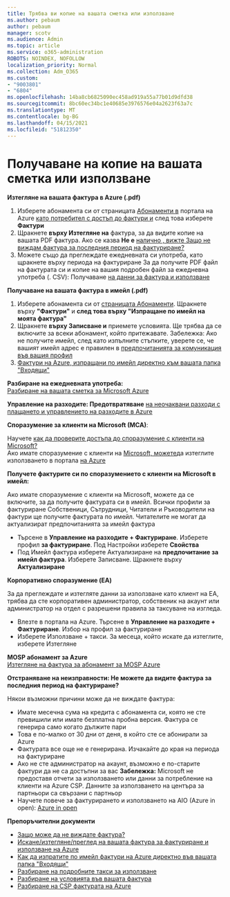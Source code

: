 ```yaml
---
title: Трябва ви копие на вашата сметка или използване
ms.author: pebaum
author: pebaum
manager: scotv
ms.audience: Admin
ms.topic: article
ms.service: o365-administration
ROBOTS: NOINDEX, NOFOLLOW
localization_priority: Normal
ms.collection: Adm_O365
ms.custom:
- "9003801"
- "6804"
ms.openlocfilehash: 14ba8cb6825090ec458ad919a55a77b01d9dfd38
ms.sourcegitcommit: 8bc60ec34bc1e40685e3976576e04a2623f63a7c
ms.translationtype: MT
ms.contentlocale: bg-BG
ms.lasthandoff: 04/15/2021
ms.locfileid: "51812350"
---
```

# <a name="get-a-copy-of-your-bill-or-usage"></a>Получаване на копие на вашата сметка или използване

**Изтегляне на вашата фактура в Azure (.pdf)**

1. Изберете абонамента си от страницата [Абонаменти в](https://portal.azure.com/#blade/Microsoft_Azure_Billing/SubscriptionsBlade) портала на Azure [като потребител с достъп до фактури и](https://docs.microsoft.com/azure/cost-management-billing/manage/manage-billing-access?WT.mc_id=Portal-Microsoft_Azure_Support) след това изберете **Фактури**
2. Щракнете **върху Изтегляне на** фактура, за да видите копие на вашата PDF фактура. Ако се казва **Не е** [налично , вижте Защо не виждам фактура за последния период на фактуриране?](https://docs.microsoft.com/azure/cost-management-billing/manage/download-azure-invoice-daily-usage-date?WT.mc_id=Portal-Microsoft_Azure_Support#noinvoice)
3. Можете също да преглеждате ежедневната си употреба, като щракнете върху периода на фактуриране За да получите PDF файл на фактурата си и копие на вашия подробен файл за ежедневна употреба (. CSV): Получаване [на данни за фактура и използване](https://docs.microsoft.com/azure/cost-management-billing/manage/download-azure-invoice-daily-usage-date?WT.mc_id=Portal-Microsoft_Azure_Support)

**Получаване на вашата фактура в имейл (.pdf)**

1. Изберете абонамента си от [страницата Абонаменти](https://ms.portal.azure.com/#blade/Microsoft_Azure_Billing/SubscriptionsBlade). Щракнете върху **"Фактури"** и **след това върху "Изпращане по имейл на моята фактура"**
2. Щракнете **върху Записване и** приемете условията. Ще трябва да се включите за всеки абонамент, който притежавате. Забележка: Ако не получите имейл, след като изпълните стъпките, уверете се, че вашият имейл адрес е правилен в [предпочитанията за комуникация във вашия профил](https://account.windowsazure.com/profile)
3. [Фактури на Azure, изпращани по имейл директно към вашата папка "Входящи"](https://azure.microsoft.com/blog/azure-email-invoices/)

**Разбиране на ежедневната употреба:**  
 [Разбиране на вашата сметка за Microsoft Azure](https://docs.microsoft.com/azure/cost-management-billing/understand/review-individual-bill?WT.mc_id=Portal-Microsoft_Azure_Support)  

**Управление на разходите: Предотвратяване** [на неочаквани разходи с плащането и управлението на разходите в Azure](https://docs.microsoft.com/azure/cost-management-billing/manage/getting-started?WT.mc_id=Portal-Microsoft_Azure_Support)  

**Споразумение за клиенти на Microsoft (MCA)**:

Научете  [как да проверите достъпа до споразумение с клиенти на Microsoft?](https://docs.microsoft.com/azure/cost-management-billing/manage/download-azure-invoice-daily-usage-date?WT.mc_id=Portal-Microsoft_Azure_Support#check-access-to-a-microsoft-customer-agreement)  
Ако имате споразумение с клиенти на [Microsoft, можете](https://docs.microsoft.com/azure/cost-management-billing/manage/download-azure-invoice-daily-usage-date?WT.mc_id=Portal-Microsoft_Azure_Support#check-access-to-a-microsoft-customer-agreement)да изтеглите използването в портала [на Azure](https://portal.azure.com/)

**Получете фактурите си по споразумението с клиенти на Microsoft в имейл:**

Ако имате споразумение с клиенти на Microsoft, можете да се включите, за да получите фактурата си в имейл. Всички профили за фактуриране Собственици, Сътрудници, Читатели и Ръководители на фактури ще получите фактурата по имейл. Читателите не могат да актуализират предпочитанията за имейл фактура

- Търсене в **Управление на разходите + Фактуриране**. Изберете профил **за фактуриране**. Под Настройки изберете **Свойства**
- Под Имейл фактура изберете Актуализиране на **предпочитание за имейл фактура**. Изберете Записване. Щракнете върху **Актуализиране**

**Корпоративно споразумение (EA)**

За да преглеждате и изтегляте данни за използване като клиент на EA, трябва да сте корпоративен администратор, собственик на акаунт или администратор на отдел с разрешени правила за таксуване на изгледа.

- Влезте в портала на Azure. Търсене в **Управление на разходите + Фактуриране**. Избор на профил за фактуриране
- Изберете Използване + такси. За месеца, който искате да изтеглите, изберете Изтегляне

**MOSP абонамент за Azure**  
[Изтегляне на фактура за абонамент за MOSP Azure](https://docs.microsoft.com/azure/cost-management-billing/understand/download-azure-invoice?WT.mc_id=Portal-Microsoft_Azure_Support#download-your-mosp-azure-subscription-invoice)

**Отстраняване на неизправности: Не можете да видите фактура за последния период на фактуриране?**

Някои възможни причини може да не виждате фактура:

- Имате месечна сума на кредита с абонамента си, която не сте превишили или имате безплатна пробна версия. Фактура се генерира само когато дължите пари
- Това е по-малко от 30 дни от деня, в който сте се абонирали за Azure
- Фактурата все още не е генерирана. Изчакайте до края на периода на фактуриране
- Ако не сте администратор на акаунт, възможно е по-старите фактури да не са достъпни за вас **Забележка:** Microsoft не предоставя отчети за използването или данни за потребление на клиенти на Azure CSP. Данните за използването на центъра за партньори са свързани с партньор
- Научете повече за фактурирането и използването на AIO (Azure in open): [Azure in open](https://azure.microsoft.com/offers/ms-azr-0111p/)

**Препоръчителни документи**

- [Защо може да не виждате фактура?](https://docs.microsoft.com/azure/cost-management-billing/understand/download-azure-invoice?WT.mc_id=Portal-Microsoft_Azure_Support#noinvoice)
- [Искане/изтегляне/преглед на вашата фактура за фактуриране и използване на Azure](https://docs.microsoft.com/azure/cost-management-billing/manage/download-azure-invoice-daily-usage-date?WT.mc_id=Portal-Microsoft_Azure_Support)
- [Как да изпратите по имейл фактури на Azure директно във вашата папка "Входящи"](https://docs.microsoft.com/azure/cost-management-billing/manage/download-azure-invoice-daily-usage-date?WT.mc_id=Portal-Microsoft_Azure_Support)
- [Разбиране на подробните такси за използване](https://docs.microsoft.com/azure/cost-management-billing/understand/review-individual-bill?WT.mc_id=Portal-Microsoft_Azure_Support#csv)
- [Разбиране на условията във вашата фактура](https://docs.microsoft.com/azure/cost-management-billing/understand/understand-invoice?WT.mc_id=Portal-Microsoft_Azure_Support)
- [Разбиране на CSP фактурата на Azure](https://docs.microsoft.com/partner-center/azure-plan-lp?WT.mc_id=Portal-Microsoft_Azure_Support)
